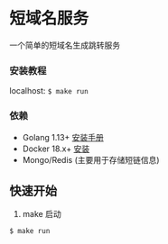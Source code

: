 # 短域名服务

一个简单的短域名生成跳转服务


### 安装教程

localhost: `$ make run`

### 依赖

- Golang 1.13+ [安装手册](https://golang.org/dl/)
- Docker 18.x+ [安装](https://docs.docker.com/install/)
- Mongo/Redis (主要用于存储短链信息)

## 快速开始


1. make 启动

```
$ make run
```


